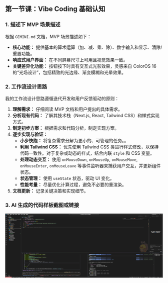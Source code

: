 ## 第一节课：Vibe Coding 基础认知

### 1. 描述下 MVP 场景描述

根据 `GEMINI.md` 文档，MVP 场景描述如下：

- **核心功能：** 提供基本的算术运算（加、减、乘、除）、数字输入和显示、清除/重置功能。
- **响应式用户界面：** 在不同屏幕尺寸上可用且视觉效果一致。
- **关键差异化功能：** 按钮按下时具有交互式光影效果，灵感来自 ColorOS 16 的“光场设计”，包括精致的光边缘、渐变模糊和光晕效果。

### 2. 工作流设计思路

我的工作流设计思路遵循迭代开发和用户反馈驱动的原则：

1.  **理解需求：** 仔细阅读 MVP 文档和用户提出的具体需求。
2.  **分析现有代码：** 了解其技术栈（Next.js, React, Tailwind CSS）和样式实现方式。
3.  **制定初步方案：** 根据需求和代码分析，制定实现方案。
4.  **逐步实现与验证：**
    - **小步快跑：** 将复杂需求分解为更小的、可管理的任务。。
    - **利用 Tailwind CSS：** 优先使用 Tailwind CSS 类进行样式修改，以保持代码一致性。对于复杂或动态的样式，结合内联 `style` 和 CSS 变量。
    - **处理动态交互：** 使用 `onMouseDown`, `onMouseUp`, `onMouseMove`, `onMouseEnter`, `onMouseLeave` 等事件监听器来捕获用户交互，并更新组件状态。
    - **状态管理：** 使用 `useState` 状态，驱动 UI 变化。
    - **性能考量：** 尽量优化计算过程，避免不必要的重渲染。
5.  **文档更新：** 记录关键决策和实现细节。

### 3. AI 生成的代码样板截图或链接

![截图](image.png)

